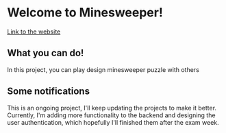 # Welcome to Minesweeper!

[Link to the website](https://msorn-minesweeper.herokuapp.com/)

## What you can do!

In this project, you can play design minesweeper puzzle with others

## Some notifications

This is an ongoing project, I'll keep updating the projects to make it better. Currently, I'm adding more functionality to the backend and designing the user authentication, which hopefully I'll finished them after the exam week.